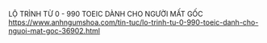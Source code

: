 LỘ TRÌNH TỪ 0 - 990 TOEIC DÀNH CHO NGƯỜI MẤT GỐC
	https://www.anhngumshoa.com/tin-tuc/lo-trinh-tu-0-990-toeic-danh-cho-nguoi-mat-goc-36902.html